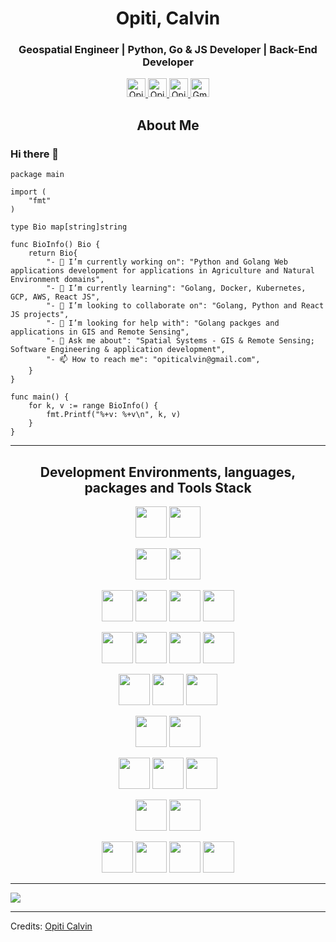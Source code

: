 <h1 align="center">Opiti, Calvin</h1>
<h3 align="center">Geospatial Engineer | Python, Go &amp; JS Developer | Back-End Developer</h3>
<p align="center">
    <a href="https://www.linkedin.com/in/calvin-opiti-48476a55/">
        <img src="https://www.vectorlogo.zone/logos/linkedin/linkedin-icon.svg" alt="Opiti Calvin's LinkedIn Profile" height="30" width="30">
    </a>
    <a href="https://medium.com/@opiticalvin">
        <img src="https://www.vectorlogo.zone/logos/medium/medium-tile.svg" alt="Opiti Calvin's Medium profile" height="30" width="30">
    </a>
    <a href="https://www.twitter.com/opiti_calvin">
        <img src="https://www.vectorlogo.zone/logos/twitter/twitter-tile.svg" alt="Opiti Calvin Twitter Profile" height="30" width="30">
    </a>
    <a href="mailto: opiticalvin@gmail.com">
        <img src="https://simpleicons.org/icons/gmail.svg" height="30" width="30" alt="Gmail Address">
    </a>
</p>
<h2 align="center">About Me</h2>

### Hi there 👋

```golang
package main

import (
    "fmt"
)

type Bio map[string]string

func BioInfo() Bio {
    return Bio{
        "- 🔭 I’m currently working on": "Python and Golang Web applications development for applications in Agriculture and Natural Environment domains",
        "- 🌱 I’m currently learning": "Golang, Docker, Kubernetes, GCP, AWS, React JS",
        "- 👯 I’m looking to collaborate on": "Golang, Python and React JS projects",
        "- 🤔 I’m looking for help with": "Golang packges and applications in GIS and Remote Sensing",
        "- 💬 Ask me about": "Spatial Systems - GIS & Remote Sensing; Software Engineering & application development",
        "- 📫 How to reach me": "opiticalvin@gmail.com",
    }
}

func main() {
    for k, v := range BioInfo() {
        fmt.Printf("%+v: %+v\n", k, v)
    }
}
```
<hr>
<h2 align="center">Development Environments, languages, packages and Tools Stack</h2>
<!-- 
![Python](https://img.shields.io/badge/-Python-05122A?style=flat&logo=python)
![GOlang](https://img.shields.io/badge/-Golang-05122A?style=flat&logo=go)
![JavaScript](https://img.shields.io/badge/-JavaScript-05122A?style=flat&logo=javascript)
![R (statistics)](https://img.shields.io/badge/-R-05122A?style=flat&logo=R&logoColor=276DC3)
![React](https://img.shields.io/badge/-React-05122A?style=flat&logo=react)
![Django](https://img.shields.io/badge/-Django-05122A?style=flat&logo=django&logColor=092E20)
![Flask](https://img.shields.io/badge/-Flask-05122A?style=flat&logo=flask)
![HTML](https://img.shields.io/badge/-HTML-05122A?style=flat&logo=HTML5)
![CSS](https://img.shields.io/badge/-CSS-05122A?style=flat&logo=CSS3&logoColor=1572B6)
![Git](https://img.shields.io/badge/-Git-05122A?style=flat&logo=git)
![GitHub](https://img.shields.io/badge/-Github-05122A?style=flat&logo=github)
![Markdown](https://img.shields.io/badge/-Markdown-05122A?style=flat&logo=mamrkdown) -->

<p align="center">
    <img src="https://www.vectorlogo.zone/logos/linux/linux-ar21.svg" height="50">
    <img src="https://www.vectorlogo.zone/logos/ubuntu/ubuntu-ar21.svg" height="50">
</p>
<p align="center">
    <img src="https://www.vectorlogo.zone/logos/google_cloud/google_cloud-ar21.svg" height="50">
    <img src="https://www.vectorlogo.zone/logos/linode/linode-ar21.svg" height="50">
</p>
<p align="center">
    <img src="https://www.vectorlogo.zone/logos/golang/golang-ar21.svg" height="50">
    <img src="https://www.vectorlogo.zone/logos/python/python-ar21.svg" height="50">
    <img src="https://www.vectorlogo.zone/logos/djangoproject/djangoproject-ar21.svg" height="50">
    <img src="https://www.vectorlogo.zone/logos/pocoo_flask/pocoo_flask-ar21.svg" height="50">
</p>
<p align="center">
    <img src="https://www.vectorlogo.zone/logos/w3_html5/w3_html5-ar21.svg" height="50">
    <img src="https://www.vectorlogo.zone/logos/javascript/javascript-ar21.svg" height="50">
    <img src="https://www.vectorlogo.zone/logos/reactjs/reactjs-ar21.svg" height="50">
    <img src="https://www.vectorlogo.zone/logos/nodejs/nodejs-ar21.svg" height="50">
</p>
<p align="center">
    <img src="https://www.vectorlogo.zone/logos/mysql/mysql-ar21.svg" height="50">
    <img src="https://www.vectorlogo.zone/logos/sqlite/sqlite-ar21.svg" height="50">
    <img src="https://www.vectorlogo.zone/logos/postgresql/postgresql-ar21.svg" height="50">
</p>
<p align="center">
    <img src="https://www.vectorlogo.zone/logos/leafletjs/leafletjs-ar21.svg" height="50">
    <img src="https://www.vectorlogo.zone/logos/qgis/qgis-ar21.svg" height="50">
</p>
<p align="center">
    <img src="https://www.vectorlogo.zone/logos/git-scm/git-scm-ar21.svg" height="50">
    <img src="https://www.vectorlogo.zone/logos/bitbucket/bitbucket-ar21.svg" height="50">
    <img src="https://www.vectorlogo.zone/logos/github/github-ar21.svg" height="50">
</p>
<p align="center">
    <img src="https://www.vectorlogo.zone/logos/nginx/nginx-ar21.svg" height="50">
    <img src="https://www.vectorlogo.zone/logos/apache/apache-ar21.svg" height="50">
</p>
<p align="center">
    <img src="https://www.vectorlogo.zone/logos/grpcio/grpcio-ar21.svg" height="50">
    <img src="https://www.vectorlogo.zone/logos/docker/docker-ar21.svg" height="50">
    <img src="https://www.vectorlogo.zone/logos/jupyter/jupyter-ar21.svg" height="50">
    <img src="https://www.vectorlogo.zone/logos/yaml/yaml-ar21.svg" height="50">
</p>

<hr>

![](https://camo.githubusercontent.com/992babdffd8c74a1502de375fbdf7e4d54773242/68747470733a2f2f6d656469612e67697068792e636f6d2f6d656469612f53576f536b4e36447854737a71494b4571762f67697068792e676966)

<hr>

Credits: [Opiti Calvin](https://github.com/OpitiCalvin)
